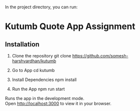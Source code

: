In the project directory, you can run:

# Kutumb Quote App Assignment

## Installation

1. Clone the repository
   git clone <https://github.com/somesh-harshvardhan/kutumb>

2. Go to App
   cd kutumb

3. Install Dependencies
   npm install

4. Run the App
   npm run start

Runs the app in the development mode.\
Open [http://localhost:3000](http://localhost:3000) to view it in your browser.
